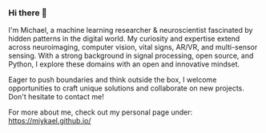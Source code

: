 ### Hi there 👋

I'm Michael, a machine learning researcher & neuroscientist fascinated by hidden patterns in the digital world. My curiosity and expertise extend across neuroimaging, computer vision, vital signs, AR/VR, and multi-sensor sensing. With a strong background in signal processing, open source, and Python, I explore these domains with an open and innovative mindset.

Eager to push boundaries and think outside the box, I welcome opportunities to craft unique solutions and collaborate on new projects. Don't hesitate to contact me!

For more about me, check out my personal page under: https://miykael.github.io/

